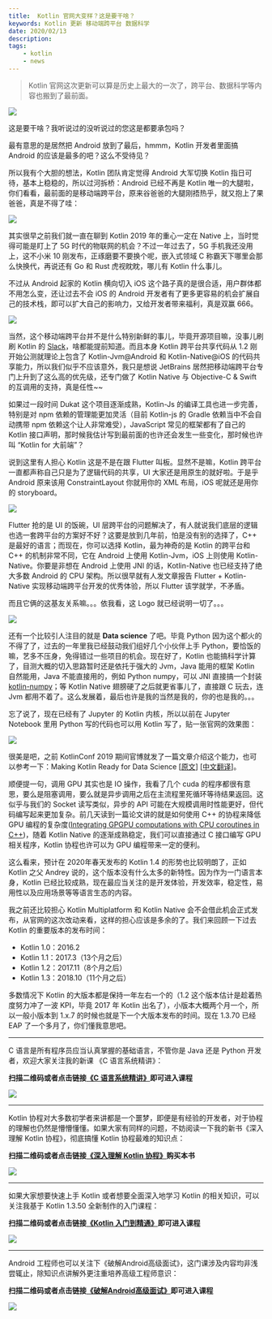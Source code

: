 ```yaml
---
title:  Kotlin 官网大变样？这是要干啥？ 
keywords: Kotlin 更新 移动端跨平台 数据科学 
date: 2020/02/13
description: 
tags: 
    - kotlin
    - news 
---
```


> Kotlin 官网这次更新可以算是历史上最大的一次了，跨平台、数据科学等内容也搬到了最前面。 



<!-- more -->




![](https://kotlinblog-1251218094.costj.myqcloud.com/9e300468-a645-433d-ae41-60b3eaa97f5a/media/2020-02-13-15-34-00.png)

这是要干啥？我听说过的没听说过的您这是都要承包吗？

最有意思的是居然把 Android 放到了最后，hmmm，Kotlin 开发者里面搞 Android 的应该是最多的吧？这么不受待见？

所以我有个大胆的想法，Kotlin 团队肯定觉得 Android 大军切换 Kotlin 指日可待，基本上稳稳的，所以过河拆桥：Android 已经不再是 Kotlin 唯一的大腿啦，你们看看，最前面的是移动端跨平台，原来谷爸爸的大腿刚捂热乎，就又抱上了果爸爸，真是不得了哇：

![](https://kotlinblog-1251218094.costj.myqcloud.com/9e300468-a645-433d-ae41-60b3eaa97f5a/media/2020-02-13-15-38-52.png)

其实很早之前我们就一直在聊到 Kotlin 2019 年的重心一定在 Native 上，当时觉得可能是盯上了 5G 时代的物联网的机会？不过一年过去了，5G 手机我还没用上，这不小米 10 刚发布，正琢磨要不要换个呢，嵌入式领域 C 称霸天下哪里会那么快换代，再说还有 Go 和 Rust 虎视眈眈，哪儿有 Kotlin 什么事儿。

不过从 Android 起家的 Kotlin 横向切入 iOS 这个路子真的是很合适，用户群体都不用怎么变，还让过去不会 iOS 的 Android 开发者有了更多更容易的机会扩展自己的技术栈，即可以扩大自己的影响力，又给开发者带来福利，真是双赢 666。

![](https://kotlinblog-1251218094.costj.myqcloud.com/9e300468-a645-433d-ae41-60b3eaa97f5a/media/2020-02-13-17-54-20.png)

当然，这个移动端跨平台并不是什么特别新鲜的事儿，毕竟开源项目嘛，没事儿刷刷 Kotlin 的 [Slack](https://kotl.in/slack)，啥都能提前知道。而且本身 Kotlin 跨平台共享代码从 1.2 刚开始公测就理论上包含了 Kotlin-Jvm@Android 和 Kotlin-Native@iOS 的代码共享能力，所以我们似乎不应该意外，我只是想说 JetBrains 居然把移动端跨平台专门上升到了这么高的优先级，还专门做了 Kotlin Native 与 Objective-C & Swift 的互调用的支持，真是任性~~

如果过一段时间 Dukat 这个项目逐渐成熟，Kotlin-Js 的编译工具也进一步完善，特别是对 npm 依赖的管理能更加灵活（目前 Kotlin-js 的 Gradle 依赖当中不会自动携带 npm 依赖这个让人非常难受），JavaScript 常见的框架都有了自己的 Kotlin 接口声明，那时候我估计写到最前面的也许还会发生一些变化，那时候也许叫 “Kotlin for 大前端”？

说到这里有人担心 Kotlin 这是不是在跟 Flutter 叫板。显然不是嘛，Kotlin 跨平台一直都声称自己只是为了逻辑代码的共享，UI 大家还是用原生的就好啦。于是乎 Android 原来该用 ConstraintLayout 你就用你的 XML 布局，iOS 呢就还是用你的 storyboard。

![](https://kotlinblog-1251218094.costj.myqcloud.com/9e300468-a645-433d-ae41-60b3eaa97f5a/media/2020-02-13-18-02-29.png)

Flutter 抢的是 UI 的饭碗，UI 层跨平台的问题解决了，有人就说我们底层的逻辑也选一套跨平台的方案好不好？这要是放到几年前，怕是没有别的选择了，C++ 是最好的语言；而现在，你可以选择 Kotlin，最为神奇的是 Kotlin 的跨平台和 C++ 的机制非常不同，它在 Android 上使用 Kotlin-Jvm，iOS 上则使用 Kotlin-Native。你要是非想在 Android 上使用 JNI 的话，Kotlin-Native 也已经支持了绝大多数 Android 的 CPU 架构。所以很早就有人发文章报告 Flutter + Kotlin-Native 实现移动端跨平台开发的优秀体验，所以 Flutter 该学就学，不矛盾。

而且它俩的这基友关系嘛。。。依我看，这 Logo 就已经说明一切了。。。

![](https://kotlinblog-1251218094.costj.myqcloud.com/9e300468-a645-433d-ae41-60b3eaa97f5a/media/2020-02-13-18-06-19.png)

还有一个比较引人注目的就是 **Data science** 了吧。毕竟 Python 因为这个都火的不得了了，过去的一年里我已经鼓动我们组好几个小伙伴上手 Python，要恰饭的嘛，艺多不压身，免得错过一些项目的机会。现在好了，Kotlin 也能搞科学计算了，目测大概的切入思路暂时还是依托于强大的 Jvm，Java 能用的框架 Kotlin 自然能用，Java 不能直接用的，例如 Python numpy，可以 JNI 直接搞一个封装 [kotlin-numpy](https://github.com/Kotlin/kotlin-numpy)；等 Kotlin Native 翅膀硬了之后就更省事儿了，直接跟 C 玩去，连 Jvm 都用不着了。这么发展着，最后也许是我的当然是我的，你的也是我的。。。

忘了说了，现在已经有了 Jupyter 的 Kotlin 内核，所以以前在 Jupyter Notebook 里用 Python 写的代码也可以用 Kotlin 写了，贴一张官网的效果图：

![](https://kotlinblog-1251218094.costj.myqcloud.com/9e300468-a645-433d-ae41-60b3eaa97f5a/media/2020-02-13-16-54-47.png)

很美是吧，之前 KotlinConf 2019 期间官博就发了一篇文章介绍这个能力，也可以参考一下：Making Kotlin Ready for Data Science [[原文](https://blog.jetbrains.com/kotlin/2019/12/making-kotlin-ready-for-data-science/)] [[中文翻译](https://www.kotliner.cn/2020/01/making-kotlin-ready-for-data-science/)]。

顺便提一句，调用 GPU 其实也是 IO 操作，我看了几个 cuda 的程序都很有意思，要么是阻塞调用，要么就是异步调用之后在主流程里死循环等待结果返回。这似乎与我们的 Socket 读写类似，异步的 API 可能在大规模调用时性能更好，但代码编写起来更加复杂。前几天读到一篇论文讲的就是如何使用 C++ 的协程来降低 GPU 编程的复杂度([Integrating GPGPU computations with CPU coroutines in C++](https://iopscience.iop.org/article/10.1088/1742-6596/681/1/012048/pdf))，随着 Kotlin Native 的逐渐成熟稳定，我们可以直接通过 C 接口编写 GPU 相关程序，Kotlin 协程也许可以为 GPU 编程带来一定的便利。

这么看来，预计在 2020年春天发布的 Kotlin 1.4 的形势也比较明朗了，正如 Kotlin 之父 Andrey 说的，这个版本没有什么太多的新特性。因为作为一门语言本身，Kotlin 已经比较成熟，现在最应当关注的是开发体验，开发效率，稳定性，易用性以及应用场景等等语言生态的内容。

我之前还比较担心 Kotlin Multiplatform 和 Kotlin Native 会不会借此机会正式发布，从官网的这次改动来看，这样的担心应该是多余的了。我们来回顾一下过去 Kotlin 的重要版本的发布时间：

* Kotlin 1.0：2016.2
* Kotlin 1.1：2017.3（13个月之后）
* Kotlin 1.2：2017.11（8个月之后）
* Kotlin 1.3：2018.10（11个月之后）

多数情况下 Kotlin 的大版本都是保持一年左右一个的（1.2 这个版本估计是趁着热度努力冲了一波 KPI，毕竟 2017 年 Kotlin 出名了），小版本大概两个月一个，所以一般小版本到 1.x.7 的时候也就是下一个大版本发布的时间。现在 1.3.70 已经 EAP 了一个多月了，你们懂我意思吧。

---


C 语言是所有程序员应当认真掌握的基础语言，不管你是 Java 还是 Python 开发者，欢迎大家关注我的新课 《C 语言系统精讲》：

**扫描二维码或者点击链接[《C 语言系统精讲》](https://coding.imooc.com/class/463.html)即可进入课程**

![](https://kotlinblog-1251218094.costj.myqcloud.com/9e300468-a645-433d-ae41-60b3eaa97f5a/media/program_in_c.png)


--- 

Kotlin 协程对大多数初学者来讲都是一个噩梦，即便是有经验的开发者，对于协程的理解也仍然是懵懵懂懂。如果大家有同样的问题，不妨阅读一下我的新书《深入理解 Kotlin 协程》，彻底搞懂 Kotlin 协程最难的知识点：

**扫描二维码或者点击链接[《深入理解 Kotlin 协程》](https://item.jd.com/12898592.html)购买本书**

![](https://kotlinblog-1251218094.costj.myqcloud.com/9e300468-a645-433d-ae41-60b3eaa97f5a/media/understanding_kotlin_coroutines.png)

---

如果大家想要快速上手 Kotlin 或者想要全面深入地学习 Kotlin 的相关知识，可以关注我基于 Kotlin 1.3.50 全新制作的入门课程：

**扫描二维码或者点击链接[《Kotlin 入门到精通》](https://coding.imooc.com/class/398.html)即可进入课程**

![](https://kotlinblog-1251218094.costj.myqcloud.com/40b0da7d-0147-44b3-9d08-5755dbf33b0b/media/exported_qrcode_image_256.png)

---

Android 工程师也可以关注下《破解Android高级面试》，这门课涉及内容均非浅尝辄止，除知识点讲解外更注重培养高级工程师意识：

**扫描二维码或者点击链接[《破解Android高级面试》](https://s.imooc.com/SBS30PR)即可进入课程**

![](https://kotlinblog-1251218094.costj.myqcloud.com/9ab6e571-684b-4108-9600-a9e3981e7aca/media/15520936284634.jpg)

